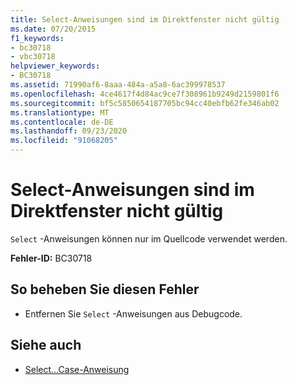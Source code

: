 ```yaml
---
title: Select-Anweisungen sind im Direktfenster nicht gültig
ms.date: 07/20/2015
f1_keywords:
- bc30718
- vbc30718
helpviewer_keywords:
- BC30718
ms.assetid: 71990af6-8aaa-484a-a5a8-6ac399978537
ms.openlocfilehash: 4ce4617f4d84ac9ce7f308961b9249d2159801f6
ms.sourcegitcommit: bf5c5850654187705bc94cc40ebfb62fe346ab02
ms.translationtype: MT
ms.contentlocale: de-DE
ms.lasthandoff: 09/23/2020
ms.locfileid: "91068205"
---
```

# <a name="select-statements-are-not-valid-in-the-immediate-window"></a>Select-Anweisungen sind im Direktfenster nicht gültig

`Select` -Anweisungen können nur im Quellcode verwendet werden.  
  
 **Fehler-ID:** BC30718  
  
## <a name="to-correct-this-error"></a>So beheben Sie diesen Fehler  
  
- Entfernen Sie `Select` -Anweisungen aus Debugcode.  
  
## <a name="see-also"></a>Siehe auch

- [Select...Case-Anweisung](../language-reference/statements/select-case-statement.md)

